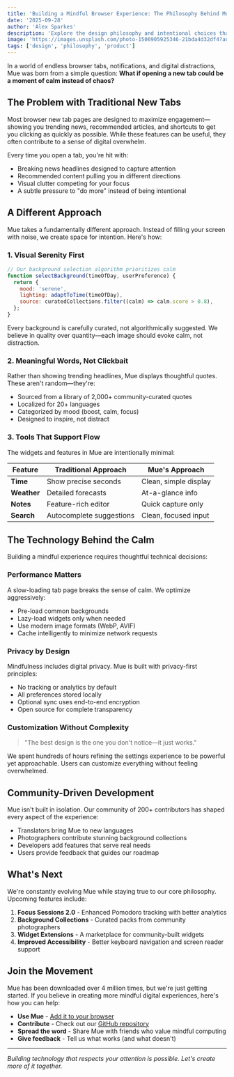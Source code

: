 ```yaml
---
title: 'Building a Mindful Browser Experience: The Philosophy Behind Mue'
date: '2025-09-28'
author: 'Alex Sparkes'
description: 'Explore the design philosophy and intentional choices that make Mue more than just another new tab extension.'
image: 'https://images.unsplash.com/photo-1506905925346-21bda4d32df4?auto=format&fit=crop&w=1600&q=80'
tags: ['design', 'philosophy', 'product']
---
```


In a world of endless browser tabs, notifications, and digital distractions, Mue was born from a simple question: **What if opening a new tab could be a moment of calm instead of chaos?**

## The Problem with Traditional New Tabs

Most browser new tab pages are designed to maximize engagement—showing you trending news, recommended articles, and shortcuts to get you clicking as quickly as possible. While these features can be useful, they often contribute to a sense of digital overwhelm.

Every time you open a tab, you're hit with:

- Breaking news headlines designed to capture attention
- Recommended content pulling you in different directions
- Visual clutter competing for your focus
- A subtle pressure to "do more" instead of being intentional

## A Different Approach

Mue takes a fundamentally different approach. Instead of filling your screen with noise, we create space for intention. Here's how:

### 1. Visual Serenity First

```javascript
// Our background selection algorithm prioritizes calm
function selectBackground(timeOfDay, userPreference) {
  return {
    mood: 'serene',
    lighting: adaptToTime(timeOfDay),
    source: curatedCollections.filter((calm) => calm.score > 0.8),
  };
}
```

Every background is carefully curated, not algorithmically suggested. We believe in quality over quantity—each image should evoke calm, not distraction.

### 2. Meaningful Words, Not Clickbait

Rather than showing trending headlines, Mue displays thoughtful quotes. These aren't random—they're:

- Sourced from a library of 2,000+ community-curated quotes
- Localized for 20+ languages
- Categorized by mood (boost, calm, focus)
- Designed to inspire, not distract

### 3. Tools That Support Flow

The widgets and features in Mue are intentionally minimal:

| Feature     | Traditional Approach     | Mue's Approach        |
| ----------- | ------------------------ | --------------------- |
| **Time**    | Show precise seconds     | Clean, simple display |
| **Weather** | Detailed forecasts       | At-a-glance info      |
| **Notes**   | Feature-rich editor      | Quick capture only    |
| **Search**  | Autocomplete suggestions | Clean, focused input  |

## The Technology Behind the Calm

Building a mindful experience requires thoughtful technical decisions:

### Performance Matters

A slow-loading tab page breaks the sense of calm. We optimize aggressively:

- Pre-load common backgrounds
- Lazy-load widgets only when needed
- Use modern image formats (WebP, AVIF)
- Cache intelligently to minimize network requests

### Privacy by Design

Mindfulness includes digital privacy. Mue is built with privacy-first principles:

- No tracking or analytics by default
- All preferences stored locally
- Optional sync uses end-to-end encryption
- Open source for complete transparency

### Customization Without Complexity

> "The best design is the one you don't notice—it just works."

We spent hundreds of hours refining the settings experience to be powerful yet approachable. Users can customize everything without feeling overwhelmed.

## Community-Driven Development

Mue isn't built in isolation. Our community of 200+ contributors has shaped every aspect of the experience:

- Translators bring Mue to new languages
- Photographers contribute stunning background collections
- Developers add features that serve real needs
- Users provide feedback that guides our roadmap

## What's Next

We're constantly evolving Mue while staying true to our core philosophy. Upcoming features include:

1. **Focus Sessions 2.0** - Enhanced Pomodoro tracking with better analytics
2. **Background Collections** - Curated packs from community photographers
3. **Widget Extensions** - A marketplace for community-built widgets
4. **Improved Accessibility** - Better keyboard navigation and screen reader support

## Join the Movement

Mue has been downloaded over 4 million times, but we're just getting started. If you believe in creating more mindful digital experiences, here's how you can help:

- **Use Mue** - [Add it to your browser](https://chromewebstore.google.com/detail/mue/jfaidnnckeinloipodbgfjjmipgjnllo)
- **Contribute** - Check out our [GitHub repository](https://github.com/mue/mue)
- **Spread the word** - Share Mue with friends who value mindful computing
- **Give feedback** - Tell us what works (and what doesn't)

---

_Building technology that respects your attention is possible. Let's create more of it together._
